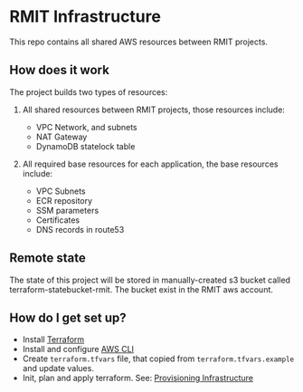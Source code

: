 # RMIT Infrastructure #

This repo contains all shared AWS resources between RMIT projects.

## How does it work ##

The project builds two types of resources:
1. All shared resources between RMIT projects, those resources include:
   * VPC Network, and subnets
   * NAT Gateway
   * DynamoDB statelock table

2. All required base resources for each application, the base resources include:
   * VPC Subnets
   * ECR repository
   * SSM parameters
   * Certificates
   * DNS records in route53

## Remote state ##

The state of this project will be stored in manually-created s3 bucket called terraform-statebucket-rmit.
The bucket exist in the RMIT aws account.

## How do I get set up? ##

* Install [Terraform](https://developer.hashicorp.com/terraform/tutorials/aws-get-started/install-cli)
* Install and configure [AWS CLI](https://docs.aws.amazon.com/cli/latest/userguide/getting-started-install.html#getting-started-install-instructions)
* Create `terraform.tfvars` file, that copied from `terraform.tfvars.example` and update values.
* Init, plan and apply terraform. See: [Provisioning Infrastructure](https://developer.hashicorp.com/terraform/cli/run)
